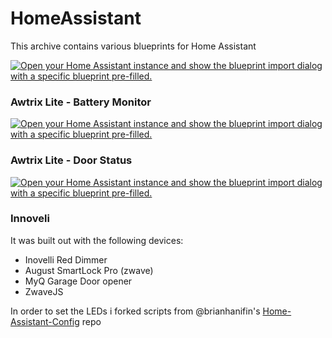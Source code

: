 # HomeAssistant

This archive contains various blueprints for Home Assistant


[![Open your Home Assistant instance and show the blueprint import dialog with a specific blueprint pre-filled.](https://my.home-assistant.io/badges/blueprint_import.svg)](https://my.home-assistant.io/redirect/blueprint_import/?blueprint_url=https%3A%2F%2Fraw.githubusercontent.com%2Fjeeftor%2FHomeAssistant%2Fmaster%2Fblueprints%2Fautomation%2Fawtrix_battery_monitor.yaml)





### Awtrix Lite - Battery Monitor

<a href="https://my.home-assistant.io/redirect/blueprint_import/?blueprint_url=https://raw.githubusercontent.com/jeeftor/HomeAssistant/master/blueprints/automation/awtrix_battery_monitor.yaml" target="_blank"><img src="https://my.home-assistant.io/badges/blueprint_import.svg" alt="Open your Home Assistant instance and show the blueprint import dialog with a specific blueprint pre-filled." /></a>


### Awtrix Lite - Door Status

<a href="https://my.home-assistant.io/redirect/blueprint_import/?blueprint_url=https://raw.githubusercontent.com/jeeftor/HomeAssistant/master/blueprints/automation/awtrix_door_status.yaml" target="_blank"><img src="https://my.home-assistant.io/badges/blueprint_import.svg" alt="Open your Home Assistant instance and show the blueprint import dialog with a specific blueprint pre-filled." /></a>


### Innoveli

It was built out with the following devices:

* Inovelli Red Dimmer
* August SmartLock Pro (zwave)
* MyQ Garage Door opener
* ZwaveJS

In order to set the LEDs i forked scripts from @brianhanifin's [Home-Assistant-Config](https://github.com/brianhanifin/Home-Assistant-Config) repo


